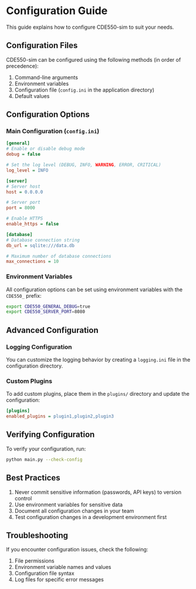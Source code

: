 # Configuration Guide

This guide explains how to configure CDE550-sim to suit your needs.

## Configuration Files

CDE550-sim can be configured using the following methods (in order of precedence):

1. Command-line arguments
2. Environment variables
3. Configuration file (`config.ini` in the application directory)
4. Default values

## Configuration Options

### Main Configuration (`config.ini`)

```ini
[general]
# Enable or disable debug mode
debug = false

# Set the log level (DEBUG, INFO, WARNING, ERROR, CRITICAL)
log_level = INFO

[server]
# Server host
host = 0.0.0.0

# Server port
port = 8000

# Enable HTTPS
enable_https = false

[database]
# Database connection string
db_url = sqlite:///data.db

# Maximum number of database connections
max_connections = 10
```

### Environment Variables

All configuration options can be set using environment variables with the `CDE550_` prefix:

```bash
export CDE550_GENERAL_DEBUG=true
export CDE550_SERVER_PORT=8080
```

## Advanced Configuration

### Logging Configuration

You can customize the logging behavior by creating a `logging.ini` file in the configuration directory.

### Custom Plugins

To add custom plugins, place them in the `plugins/` directory and update the configuration:

```ini
[plugins]
enabled_plugins = plugin1,plugin2,plugin3
```

## Verifying Configuration

To verify your configuration, run:

```bash
python main.py --check-config
```

## Best Practices

1. Never commit sensitive information (passwords, API keys) to version control
2. Use environment variables for sensitive data
3. Document all configuration changes in your team
4. Test configuration changes in a development environment first

## Troubleshooting

If you encounter configuration issues, check the following:

1. File permissions
2. Environment variable names and values
3. Configuration file syntax
4. Log files for specific error messages
